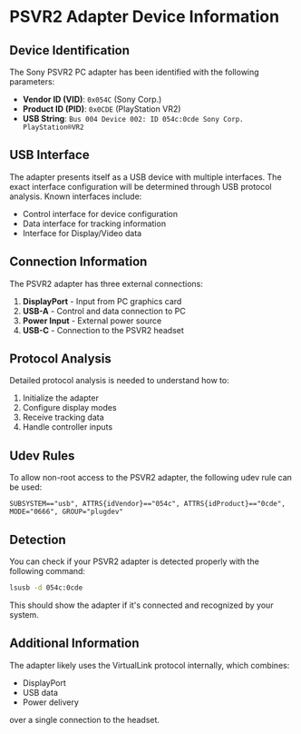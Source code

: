# PSVR2 Adapter Device Information

## Device Identification

The Sony PSVR2 PC adapter has been identified with the following parameters:

- **Vendor ID (VID)**: `0x054C` (Sony Corp.)
- **Product ID (PID)**: `0x0CDE` (PlayStation VR2)
- **USB String**: `Bus 004 Device 002: ID 054c:0cde Sony Corp. PlayStation®VR2`

## USB Interface

The adapter presents itself as a USB device with multiple interfaces. The exact interface configuration will be determined through USB protocol analysis. Known interfaces include:

- Control interface for device configuration
- Data interface for tracking information
- Interface for Display/Video data

## Connection Information

The PSVR2 adapter has three external connections:

1. **DisplayPort** - Input from PC graphics card
2. **USB-A** - Control and data connection to PC
3. **Power Input** - External power source
4. **USB-C** - Connection to the PSVR2 headset

## Protocol Analysis

Detailed protocol analysis is needed to understand how to:

1. Initialize the adapter
2. Configure display modes
3. Receive tracking data
4. Handle controller inputs

## Udev Rules

To allow non-root access to the PSVR2 adapter, the following udev rule can be used:

```
SUBSYSTEM=="usb", ATTRS{idVendor}=="054c", ATTRS{idProduct}=="0cde", MODE="0666", GROUP="plugdev"
```

## Detection

You can check if your PSVR2 adapter is detected properly with the following command:

```bash
lsusb -d 054c:0cde
```

This should show the adapter if it's connected and recognized by your system.

## Additional Information

The adapter likely uses the VirtualLink protocol internally, which combines:
- DisplayPort
- USB data
- Power delivery

over a single connection to the headset.
